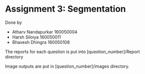 # Assignment 3: Segmentation
Done by
- Atharv Nandapurkar 160050004 
- Harsh Siloiya 160050011 
- Bhavesh Dhingra 160050108

The reports for each question is put into [question_number]/Report directory

Image outputs are put in [question_number]/images directory.
